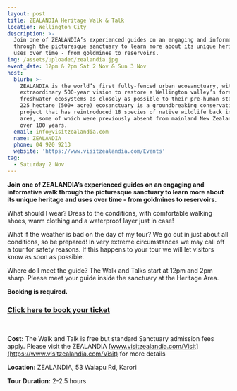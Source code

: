 ```yaml
---
layout: post
title: ZEALANDIA Heritage Walk & Talk
location: Wellington City
description: >-
  Join one of ZEALANDIA’s experienced guides on an engaging and informative walk
  through the picturesque sanctuary to learn more about its unique heritage and
  uses over time - from goldmines to reservoirs.
img: /assets/uploaded/zealandia.jpg
event_date: 12pm & 2pm Sat 2 Nov & Sun 3 Nov
host:
  blurb: >-
    ZEALANDIA is the world’s first fully-fenced urban ecosanctuary, with an
    extraordinary 500-year vision to restore a Wellington valley’s forest and
    freshwater ecosystems as closely as possible to their pre-human state. The
    225 hectare (500+ acre) ecosanctuary is a groundbreaking conservation
    project that has reintroduced 18 species of native wildlife back into the
    area, some of which were previously absent from mainland New Zealand for
    over 100 years. 
  email: info@visitzealandia.com
  name: ZEALANDIA
  phone: 04 920 9213
  website: 'https://www.visitzealandia.com/Events'
tag:
  - Saturday 2 Nov
---
```

**Join one of ZEALANDIA’s experienced guides on an engaging and informative walk through the picturesque sanctuary to learn more about its unique heritage and uses over time - from goldmines to reservoirs.**

What should I wear? Dress to the conditions, with comfortable walking shoes, warm clothing and a waterproof layer just in case!

What if the weather is bad on the day of my tour? We go out in just about all conditions, so be prepared! In very extreme circumstances we may call off a tour for safety reasons. If this happens to your tour we will let visitors know as soon as possible.

Where do I meet the guide? The Walk and Talks start at 12pm and 2pm sharp. Please meet your guide inside the sanctuary at the Heritage Area.

**Booking is required.**

### [Click here to book your ticket](https://www.eventbrite.co.nz/e/zealandia-heritage-walk-and-talk-tickets-49536166006)

<br>

**Cost:** The Walk and Talk is free but standard Sanctuary admission fees apply. Please visit the ZEALANDIA [www.visitzealandia.com/Visit](https://www.visitzealandia.com/Visit) for more details

**Location:** ZEALANDIA, 53 Waiapu Rd, Karori

**Tour Duration:** 2-2.5 hours
